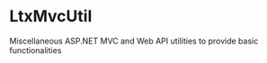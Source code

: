 LtxMvcUtil
==========

Miscellaneous ASP.NET MVC and Web API utilities to provide basic functionalities

